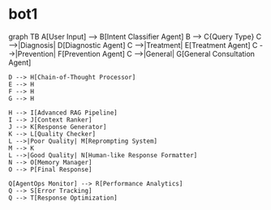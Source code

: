 # bot1

  graph TB
    A[User Input] --> B[Intent Classifier Agent]
    B --> C{Query Type}
    C -->|Diagnosis| D[Diagnostic Agent]
    C -->|Treatment| E[Treatment Agent] 
    C -->|Prevention| F[Prevention Agent]
    C -->|General| G[General Consultation Agent]
    
    D --> H[Chain-of-Thought Processor]
    E --> H
    F --> H
    G --> H
    
    H --> I[Advanced RAG Pipeline]
    I --> J[Context Ranker]
    J --> K[Response Generator]
    K --> L[Quality Checker]
    L -->|Poor Quality| M[Reprompting System]
    M --> K
    L -->|Good Quality| N[Human-like Response Formatter]
    N --> O[Memory Manager]
    O --> P[Final Response]
    
    Q[AgentOps Monitor] --> R[Performance Analytics]
    Q --> S[Error Tracking]
    Q --> T[Response Optimization]
